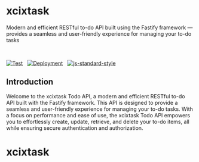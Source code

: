 # xcixtask

Modern and efficient RESTful to-do API built using the Fastify framework —provides a seamless and user-friendly experience for managing your to-do tasks

</p>

<br>

[![Test](https://github.com/zhid0399123/xcixtask/actions/workflows/ci.yml/badge.svg)](https://github.com/zhid0399123/xcixtask/actions/workflows/ci.yml) &nbsp;
[![Deployment](https://github.com/zhid0399123/xcixtask/actions/workflows/fly.yml/badge.svg)](https://github.com/zhid0399123/xcixtask/actions/workflows/fly.yml) &nbsp;
[![js-standard-style](https://img.shields.io/badge/style-standard-brightgreen.svg?style=flat)](https://standardjs.com/)

## Introduction

Welcome to the xcixtask Todo API, a modern and efficient RESTful to-do API built with the Fastify framework. This API is designed to provide a seamless and user-friendly experience for managing your to-do tasks. With a focus on performance and ease of use, the xcixtask Todo API empowers you to effortlessly create, update, retrieve, and delete your to-do items, all while ensuring secure authentication and authorization.
# xcixtask
